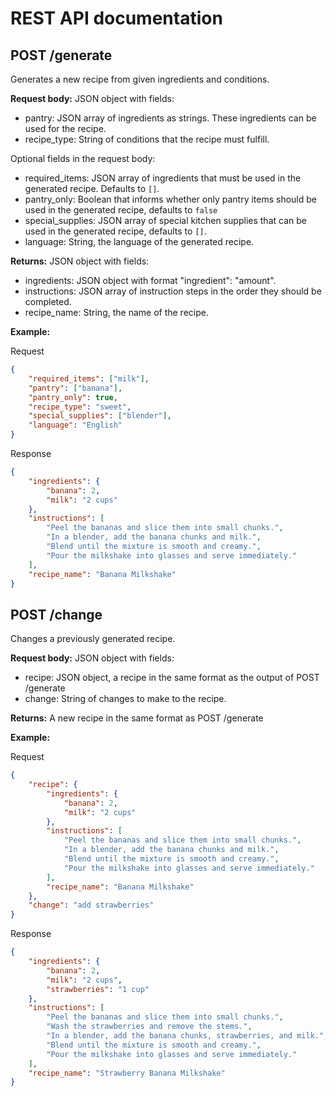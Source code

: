 # REST API documentation

## POST /generate

Generates a new recipe from given ingredients and conditions.

**Request body:** JSON object with fields:

-   pantry: JSON array of ingredients as strings. These ingredients can be used for the recipe.
-   recipe_type: String of conditions that the recipe must fulfill.

Optional fields in the request body:

-   required_items: JSON array of ingredients that must be used in the generated recipe. Defaults to `[]`.
-   pantry_only: Boolean that informs whether only pantry items should be used in the generated recipe, defaults to `false`
-   special_supplies: JSON array of special kitchen supplies that can be used in the generated recipe, defaults to `[]`.
-   language: String, the language of the generated recipe.

**Returns:** JSON object with fields:

-   ingredients: JSON object with format "ingredient": "amount".
-   instructions: JSON array of instruction steps in the order they should be completed.
-   recipe_name: String, the name of the recipe.

**Example:**

Request

```json
{
    "required_items": ["milk"],
    "pantry": ["banana"],
    "pantry_only": true,
    "recipe_type": "sweet",
    "special_supplies": ["blender"],
    "language": "English"
}
```

Response

```json
{
    "ingredients": {
        "banana": 2,
        "milk": "2 cups"
    },
    "instructions": [
        "Peel the bananas and slice them into small chunks.",
        "In a blender, add the banana chunks and milk.",
        "Blend until the mixture is smooth and creamy.",
        "Pour the milkshake into glasses and serve immediately."
    ],
    "recipe_name": "Banana Milkshake"
}
```

## POST /change

Changes a previously generated recipe.

**Request body:** JSON object with fields:

-   recipe: JSON object, a recipe in the same format as the output of POST /generate
-   change: String of changes to make to the recipe.

**Returns:** A new recipe in the same format as POST /generate

**Example:**

Request

```json
{
    "recipe": {
        "ingredients": {
            "banana": 2,
            "milk": "2 cups"
        },
        "instructions": [
            "Peel the bananas and slice them into small chunks.",
            "In a blender, add the banana chunks and milk.",
            "Blend until the mixture is smooth and creamy.",
            "Pour the milkshake into glasses and serve immediately."
        ],
        "recipe_name": "Banana Milkshake"
    },
    "change": "add strawberries"
}
```

Response

```json
{
    "ingredients": {
        "banana": 2,
        "milk": "2 cups",
        "strawberries": "1 cup"
    },
    "instructions": [
        "Peel the bananas and slice them into small chunks.",
        "Wash the strawberries and remove the stems.",
        "In a blender, add the banana chunks, strawberries, and milk.",
        "Blend until the mixture is smooth and creamy.",
        "Pour the milkshake into glasses and serve immediately."
    ],
    "recipe_name": "Strawberry Banana Milkshake"
}
```
